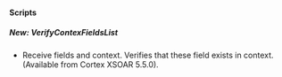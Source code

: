 
#### Scripts
##### New: VerifyContexFieldsList
- Receive fields and context. Verifies that these field exists in context. (Available from Cortex XSOAR 5.5.0).
